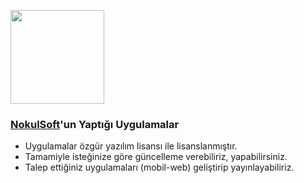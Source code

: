 <a href="url"><img src="![sonlogo](https://user-images.githubusercontent.com/20879375/48089293-32d7e380-e215-11e8-9a12-264073de981f.png)" align="center" height="150" width="150"></a>

### [NokulSoft](http://nokulsoft.com/)'un Yaptığı Uygulamalar

* Uygulamalar özgür yazılım lisansı ile lisanslanmıştır.
* Tamamiyle isteğinize göre güncelleme verebiliriz, yapabilirsiniz.
* Talep ettiğiniz uygulamaları (mobil-web) geliştirip yayınlayabiliriz.
